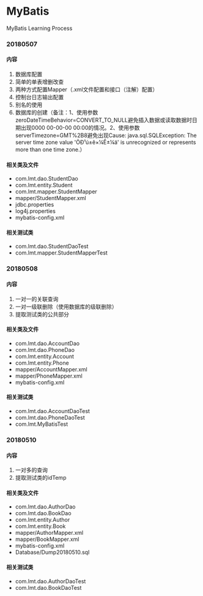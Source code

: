 # MyBatis
MyBatis Learning Process

### 20180507
#### 内容
1. 数据库配置
2. 简单的单表增删改查
3. 两种方式配置Mapper（.xml文件配置和接口（注解）配置）
4. 控制台日志输出配置
5. 别名的使用
6. 数据库的创建（备注：1、使用参数zeroDateTimeBehavior=CONVERT_TO_NULL避免插入数据或读取数据时日期出现0000 00-00-00 00:00的情况。2、使用参数serverTimezone=GMT%2B8避免出现Cause: java.sql.SQLException: The server time zone value 'ÖÐ¹ú±ê×¼Ê±¼ä' is unrecognized or represents more than one time zone.）
#### 相关类及文件
* com.lmt.dao.StudentDao
* com.lmt.entity.Student
* com.lmt.mapper.StudentMapper
* mapper/StudentMapper.xml
* jdbc.properties
* log4j.properties
* mybatis-config.xml
#### 相关测试类
* com.lmt.dao.StudentDaoTest
* com.lmt.mapper.StudentMapperTest
### 20180508
#### 内容
1. 一对一的关联查询
2. 一对一级联删除（使用数据库的级联删除）
3. 提取测试类的公共部分
#### 相关类及文件
* com.lmt.dao.AccountDao
* com.lmt.dao.PhoneDao
* com.lmt.entity.Account
* com.lmt.entity.Phone
* mapper/AccountMapper.xml
* mapper/PhoneMapper.xml
* mybatis-config.xml
#### 相关测试类
* com.lmt.dao.AccountDaoTest
* com.lmt.dao.PhoneDaoTest
* com.lmt.MyBatisTest
### 20180510
#### 内容
1. 一对多的查询
2. 提取测试类的idTemp
#### 相关类及文件
* com.lmt.dao.AuthorDao
* com.lmt.dao.BookDao
* com.lmt.entity.Author
* com.lmt.entity.Book
* mapper/AuthorMapper.xml
* mapper/BookMapper.xml
* mybatis-config.xml
* Database/Dump20180510.sql
#### 相关测试类
* com.lmt.dao.AuthorDaoTest
* com.lmt.dao.BookDaoTest